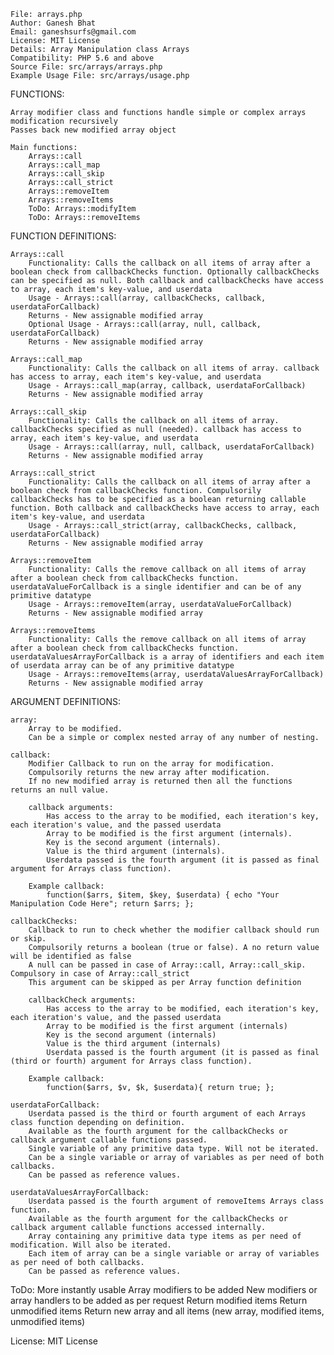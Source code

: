    File: arrays.php
    Author: Ganesh Bhat
    Email: ganeshsurfs@gmail.com 
    License: MIT License
    Details: Array Manipulation class Arrays
    Compatibility: PHP 5.6 and above
    Source File: src/arrays/arrays.php
    Example Usage File: src/arrays/usage.php

FUNCTIONS: 

    Array modifier class and functions handle simple or complex arrays modification recursively
    Passes back new modified array object
        
    Main functions: 
        Arrays::call
        Arrays::call_map
        Arrays::call_skip
        Arrays::call_strict
        Arrays::removeItem
        Arrays::removeItems
        ToDo: Arrays::modifyItem
        ToDo: Arrays::removeItems

FUNCTION DEFINITIONS:

    Arrays::call
        Functionality: Calls the callback on all items of array after a boolean check from callbackChecks function. Optionally callbackChecks can be specified as null. Both callback and callbackChecks have access to array, each item's key-value, and userdata 
        Usage - Arrays::call(array, callbackChecks, callback, userdataForCallback)
        Returns - New assignable modified array
        Optional Usage - Arrays::call(array, null, callback, userdataForCallback)
        Returns - New assignable modified array

    Arrays::call_map
        Functionality: Calls the callback on all items of array. callback has access to array, each item's key-value, and userdata
        Usage - Arrays::call_map(array, callback, userdataForCallback)
        Returns - New assignable modified array
        
    Arrays::call_skip
        Functionality: Calls the callback on all items of array. callbackChecks specified as null (needed). callback has access to array, each item's key-value, and userdata
        Usage - Arrays::call(array, null, callback, userdataForCallback)
        Returns - New assignable modified array

    Arrays::call_strict
        Functionality: Calls the callback on all items of array after a boolean check from callbackChecks function. Compulsorily callbackChecks has to be specified as a boolean returning callable function. Both callback and callbackChecks have access to array, each item's key-value, and userdata
        Usage - Arrays::call_strict(array, callbackChecks, callback, userdataForCallback)
        Returns - New assignable modified array

    Arrays::removeItem
        Functionality: Calls the remove callback on all items of array after a boolean check from callbackChecks function. userdataValueForCallback is a single identifier and can be of any primitive datatype
        Usage - Arrays::removeItem(array, userdataValueForCallback)
        Returns - New assignable modified array

    Arrays::removeItems
        Functionality: Calls the remove callback on all items of array after a boolean check from callbackChecks function. userdataValuesArrayForCallback is a array of identifiers and each item of userdata array can be of any primitive datatype
        Usage - Arrays::removeItems(array, userdataValuesArrayForCallback)
        Returns - New assignable modified array

ARGUMENT DEFINITIONS: 

    array: 
        Array to be modified.
        Can be a simple or complex nested array of any number of nesting.
            
    callback: 
        Modifier Callback to run on the array for modification. 
        Compulsorily returns the new array after modification. 
        If no new modified array is returned then all the functions returns an null value.
        
        callback arguments: 
            Has access to the array to be modified, each iteration's key, each iteration's value, and the passed userdata
            Array to be modified is the first argument (internals).
            Key is the second argument (internals).
            Value is the third argument (internals).
            Userdata passed is the fourth argument (it is passed as final argument for Arrays class function).
        
        Example callback:
            function($arrs, $item, $key, $userdata) { echo "Your Manipulation Code Here"; return $arrs; };
            
    callbackChecks: 
        Callback to run to check whether the modifier callback should run or skip. 
        Compulsorily returns a boolean (true or false). A no return value will be identified as false
        A null can be passed in case of Array::call, Array::call_skip. Compulsory in case of Array::call_strict 
        This argument can be skipped as per Array function definition
        
        callbackCheck arguments:
            Has access to the array to be modified, each iteration's key, each iteration's value, and the passed userdata
            Array to be modified is the first argument (internals)
            Key is the second argument (internals)
            Value is the third argument (internals)
            Userdata passed is the fourth argument (it is passed as final (third or fourth) argument for Arrays class function). 

        Example callback: 
            function($arrs, $v, $k, $userdata){ return true; };
            
    userdataForCallback: 
        Userdata passed is the third or fourth argument of each Arrays class function depending on definition.
        Available as the fourth argument for the callbackChecks or callback argument callable functions passed.
        Single variable of any primitive data type. Will not be iterated.
        Can be a single variable or array of variables as per need of both callbacks.
        Can be passed as reference values.
        
    userdataValuesArrayForCallback: 
        Userdata passed is the fourth argument of removeItems Arrays class function.
        Available as the fourth argument for the callbackChecks or callback argument callable functions accessed internally.
        Array containing any primitive data type items as per need of modification. Will also be iterated.
        Each item of array can be a single variable or array of variables as per need of both callbacks.
        Can be passed as reference values.

ToDo:
    More instantly usable Array modifiers to be added
    New modifiers or array handlers to be added as per request
    Return modified items
    Return unmodified items
    Return new array and all items (new array, modified items, unmodified items)

License: 
    MIT License
